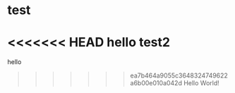 # test

<<<<<<< HEAD
hello
test2
=======
hello
>>>>>>> ea7b464a9055c3648324749622a6b00e010a042d
Hello World!
